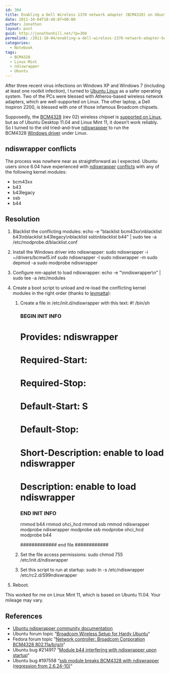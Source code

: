 ```yaml
---
id: 304
title: Enabling a Dell Wireless 1370 network adapter (BCM4328) on Ubuntu Linux
date: 2011-10-04T18:40:07+00:00
author: Jonathon
layout: post
guid: http://jonathonhill.net/?p=304
permalink: /2011-10-04/enabling-a-dell-wireless-1370-network-adapter-bcm4328-on-ubuntu-linux/
categories:
  - Notebook
tags:
  - BCM4328
  - Linux Mint
  - ndiswrapper
  - Ubuntu
---
```

After three recent virus infections on Windows XP and Windows 7 (including at least one rootkit infection), I turned to <a href="http://www.ubuntu.com" target="_blank">Ubuntu Linux</a> as a safer operating system. Two of the PCs were blessed with Atheros-based wireless network adapters, which are well-supported on Linux. The other laptop, a Dell Inspiron 2200, is blessed with one of those infamous Broadcom chipsets.

Supposedly, the <a href="http://sourceforge.net/apps/mediawiki/ndiswrapper/index.php?title=Dell_Wireless_1370" target="_blank">BCM4328</a> (rev 02) wireless chipset is <a title="b43 and b43legacy Linux wireless drivers" href="http://linuxwireless.org/en/users/Drivers/b43" target="_blank">supported on Linux</a>, but as of Ubuntu Desktop 11.04 and Linux Mint 11, it doesn&#8217;t work reliably. So I turned to the old tried-and-true <a href="http://en.wikipedia.org/wiki/NDISwrapper" target="_blank">ndiswrapper</a> to run the BCM4328 <a href="http://ftp.us.dell.com/network/R115321.EXE" target="_blank">Windows driver</a> under Linux.<!--more-->

## ndiswrapper conflicts

The process was nowhere near as straightforward as I expected. Ubuntu users since 6.04 have experienced with <a title="Module b44 interfering with ndiswrapper upon startup" href="https://bugs.launchpad.net/ubuntu/+source/linux/+bug/214917" target="_blank">ndiswrapper</a> <a title="ssb module breaks BCM4328 with ndiswrapper (regression from 2.6.24-10)" href="https://bugs.launchpad.net/ubuntu/+source/linux/+bug/197558" target="_blank">conflicts</a> with any of the following kernel modules:

  * bcm43xx
  * b43
  * b43legacy
  * ssb
  * b44

## Resolution

  1. Blacklist the conflicting modules: 
        echo -e "blacklist bcm43xx\nblacklist b43\nblacklist b43legacy\nblacklist ssb\nblacklist b44" | sudo tee -a /etc/modprobe.d/blacklist.conf

  2. Install the Windows driver into ndiswrapper: 
        sudo ndiswrapper -i ~/drivers/bcmwl5.inf
        sudo ndiswrapper -l
        sudo ndiswrapper -m
        sudo depmod -a
        sudo modprobe ndiswrapper

  3. Configure nm-applet to load ndiswrapper: 
        echo -e "\nndiswrapper\n" | sudo tee -a /etc/modules

  4. Create a boot script to unload and re-load the conflicting kernel modules in the right order (thanks to <a href="https://bugs.launchpad.net/ubuntu/+source/linux/+bug/197558/comments/14" target="_blank">levmatta</a>): 
      1. Create a file in /etc/init.d/ndiswrapper with this text: 
            #! /bin/sh
            ### BEGIN INIT INFO
            # Provides: ndiswrapper
            # Required-Start:
            # Required-Stop:
            # Default-Start: S
            # Default-Stop:
            # Short-Description: enable to load ndiswrapper
            # Description: enable to load ndiswrapper
            ### END INIT INFO
            
            rmmod b44
            rmmod ohci_hcd
            rmmod ssb
            rmmod ndiswrapper
            modprobe ndiswrapper
            modprobe ssb
            modprobe ohci_hcd
            modprobe b44
            
            ############# end file ############
    
      2. Set the file access permissions: 
            sudo chmod 755 /etc/init.d/ndiswrapper
    
      3. Set this script to run at startup: 
            sudo ln -s /etc/ndiswrapper /etc/rc2.d/S99ndiswrapper

  5. Reboot.

This worked for me on Linux Mint 11, which is based on Ubuntu 11.04. Your mileage may vary.

## References

  * <a href="https://help.ubuntu.com/community/WifiDocs/Driver/Ndiswrapper" target="_blank">Ubuntu ndiswrapper community documentation</a>
  * Ubuntu forum topic &#8220;<a href="http://ubuntuforums.org/showthread.php?t=766560" target="_blank">Broadcom Wireless Setup for Hardy Ubuntu</a>&#8220;
  * Fedora forum topic &#8220;[Network controller: Broadcom Corporation BCM4328 802.11a/b/g/n](http://forums.fedoraforum.org/showthread.php?t=182684)&#8220;
  * Ubuntu bug #214917 &#8220;<a href="https://bugs.launchpad.net/ubuntu/+source/linux/+bug/214917" target="_blank">Module b44 interfering with ndiswrapper upon startup</a>&#8220;
  * Ubuntu bug #197558 &#8220;<a href="https://bugs.launchpad.net/ubuntu/+source/linux/+bug/197558" target="_blank">ssb module breaks BCM4328 with ndiswrapper (regression from 2.6.24-10)</a>&#8220;
